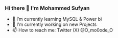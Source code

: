 ### Hi there 👋 I'm Mohammed Sufyan
- 🌱 I’m currently learning MySQL & Power bi 
- 🔭 I'm currently working on new Projects 
- 📫 How to reach me: Twitter (X) @O_mo0ode_O
<!--
**Moh4mmedSuf/Moh4mmedSuf** is a ✨ _special_ ✨ repository because its `README.md` (this file) appears on your GitHub profile.

Here are some ideas to get you started:

- 🔭 I’m currently working on ...
- 🌱 I’m currently learning ...
- 👯 I’m looking to collaborate on ...
- 🤔 I’m looking for help with ...
- 💬 Ask me about ...
- 📫 How to reach me: ...
- 😄 Pronouns: ...
- ⚡ Fun fact: ...
-->
